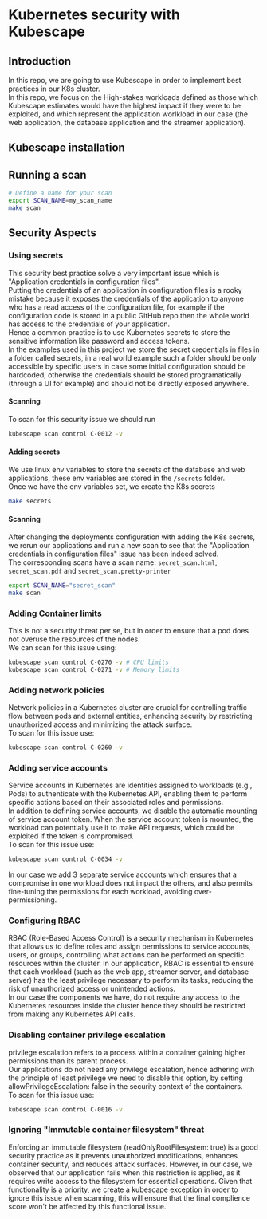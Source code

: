 # Kubernetes security with Kubescape
## Introduction
In this repo, we are going to use Kubescape in order to implement best practices in our K8s cluster.  
In this repo, we focus on the High-stakes workloads defined as those which Kubescape estimates would have the highest impact if they were to be exploited, and which represent the application worlkload in our case (the web application, the database application and the streamer application).
## Kubescape installation
## Running a scan
```bash
# Define a name for your scan
export SCAN_NAME=my_scan_name
make scan
```
## Security Aspects
### Using secrets
This security best practice solve a very important issue which is "Application credentials in configuration files".  
Putting the credentials of an application in configuration files is a rooky mistake because it exposes the credentials of the application to anyone who has a read access of the configuration file, for example if the configuration code is stored in a public GitHub repo then the whole world has access to the credentials of your application.  
Hence a common practice is to use Kubernetes secrets to store the sensitive information like password and access tokens.  
In the examples used in this project we store the secret credentials in files in a folder called secrets, in a real world example such a folder should be only accessible by specific users in case some initial configuration should be hardcoded, otherwise the credentials should be stored programatically (through a UI for example) and should not be directly exposed anywhere.  
#### Scanning
To scan for this security issue we should run
```bash
kubescape scan control C-0012 -v
```
#### Adding secrets
We use linux env variables to store the secrets of the database and web applications, these env variables are stored in the `/secrets` folder.  
Once we have the env variables set, we create the K8s secrets
```bash
make secrets
```
#### Scanning
After changing the deployments configuration with adding the K8s secrets, we rerun our applications and run a new scan to see that the "Application credentials in configuration files" issue has been indeed solved.  
The corresponding scans have a scan name: `secret_scan.html`, `secret_scan.pdf` and `secret_scan.pretty-printer`
```bash
export SCAN_NAME="secret_scan"
make scan
```
### Adding Container limits
This is not a security threat per se, but in order to ensure that a pod does not overuse the resources of the nodes.  
We can scan for this issue using:
```bash
kubescape scan control C-0270 -v # CPU limits
kubescape scan control C-0271 -v # Memory limits
```
### Adding network policies
Network policies in a Kubernetes cluster are crucial for controlling traffic flow between pods and external entities, enhancing security by restricting unauthorized access and minimizing the attack surface.  
To scan for this issue use:
```bash
kubescape scan control C-0260 -v
```
### Adding service accounts
Service accounts in Kubernetes are identities assigned to workloads (e.g., Pods) to authenticate with the Kubernetes API, enabling them to perform specific actions based on their associated roles and permissions.  
In addition to defining service accounts, we disable the automatic mounting of service account token. When the service account token is mounted, the workload can potentially use it to make API requests, which could be exploited if the token is compromised.  
To scan for this issue use:
```bash
kubescape scan control C-0034 -v
```
In our case we add 3 separate service accounts which ensures that a compromise in one workload does not impact the others, and also permits fine-tuning the permissions for each workload, avoiding over-permissioning.
### Configuring RBAC
RBAC (Role-Based Access Control) is a security mechanism in Kubernetes that allows us to define roles and assign permissions to service accounts, users, or groups, controlling what actions can be performed on specific resources within the cluster. In our application, RBAC is essential to ensure that each workload (such as the web app, streamer server, and database server) has the least privilege necessary to perform its tasks, reducing the risk of unauthorized access or unintended actions.  
In our case the components we have, do not require any access to the Kubernetes resources inside the cluster hence they should be restricted from making any Kubernetes API calls.
### Disabling container privilege escalation
privilege escalation refers to a process within a container gaining higher permissions than its parent process.  
Our applications do not need any privilege escalation, hence adhering with the principle of least privilege we need to disable this option, by setting allowPrivilegeEscalation: false in the security context of the containers.  
To scan for this issue use:
```bash
kubescape scan control C-0016 -v
```
### Ignoring "Immutable container filesystem" threat
Enforcing an immutable filesystem (readOnlyRootFilesystem: true) is a good security practice as it prevents unauthorized modifications, enhances container security, and reduces attack surfaces. However, in our case, we observed that our application fails when this restriction is applied, as it requires write access to the filesystem for essential operations. Given that functionality is a priority, we create a kubescape exception in order to ignore this issue when scanning, this will ensure that the final complience score won't be affected by this functional issue.